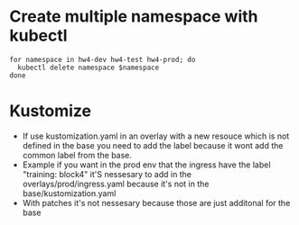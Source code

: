 # Create multiple namespace with kubectl
```
for namespace in hw4-dev hw4-test hw4-prod; do
  kubectl delete namespace $namespace
done
```

# Kustomize
- If use kustomization.yaml in an overlay with a new resouce which is not defined in the base you need to add the label because it wont add the common label from the base.
- Example if you want in the prod env that the ingress have the label "training: block4" it'S nessesary to add in the overlays/prod/ingress.yaml because it's not in the base/kustomization.yaml
- With patches it's not nessesary because those are just additonal for the base